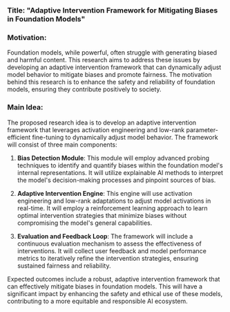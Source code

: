 ### Title: "Adaptive Intervention Framework for Mitigating Biases in Foundation Models"

### Motivation:
Foundation models, while powerful, often struggle with generating biased and harmful content. This research aims to address these issues by developing an adaptive intervention framework that can dynamically adjust model behavior to mitigate biases and promote fairness. The motivation behind this research is to enhance the safety and reliability of foundation models, ensuring they contribute positively to society.

### Main Idea:
The proposed research idea is to develop an adaptive intervention framework that leverages activation engineering and low-rank parameter-efficient fine-tuning to dynamically adjust model behavior. The framework will consist of three main components:

1. **Bias Detection Module**: This module will employ advanced probing techniques to identify and quantify biases within the foundation model's internal representations. It will utilize explainable AI methods to interpret the model's decision-making processes and pinpoint sources of bias.

2. **Adaptive Intervention Engine**: This engine will use activation engineering and low-rank adaptations to adjust model activations in real-time. It will employ a reinforcement learning approach to learn optimal intervention strategies that minimize biases without compromising the model's general capabilities.

3. **Evaluation and Feedback Loop**: The framework will include a continuous evaluation mechanism to assess the effectiveness of interventions. It will collect user feedback and model performance metrics to iteratively refine the intervention strategies, ensuring sustained fairness and reliability.

Expected outcomes include a robust, adaptive intervention framework that can effectively mitigate biases in foundation models. This will have a significant impact by enhancing the safety and ethical use of these models, contributing to a more equitable and responsible AI ecosystem.